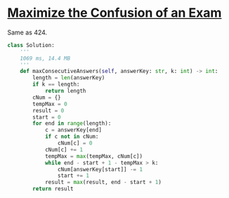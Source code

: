 # [Maximize the Confusion of an Exam](https://leetcode.com/problems/maximize-the-confusion-of-an-exam/)

Same as 424.

```python
class Solution:
    '''
    1069 ms, 14.4 MB
    '''
    def maxConsecutiveAnswers(self, answerKey: str, k: int) -> int:
        length = len(answerKey)
        if k == length:
            return length
        cNum = {}
        tempMax = 0
        result = 0
        start = 0
        for end in range(length):
            c = answerKey[end]
            if c not in cNum:
                cNum[c] = 0
            cNum[c] += 1
            tempMax = max(tempMax, cNum[c])
            while end - start + 1 - tempMax > k:
                cNum[answerKey[start]] -= 1
                start += 1
            result = max(result, end - start + 1)
        return result
```
